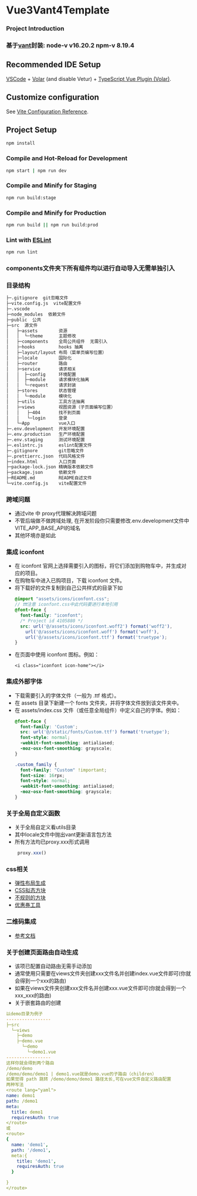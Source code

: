 # Vue3Vant4Template

### Project Introduction

### 基于[vant](https://vant-contrib.gitee.io/vant/#/zh-CN/home)封装: node-v v16.20.2 npm-v 8.19.4


## Recommended IDE Setup

[VSCode](https://code.visualstudio.com/) + [Volar](https://marketplace.visualstudio.com/items?itemName=Vue.volar) (and disable Vetur) + [TypeScript Vue Plugin (Volar)](https://marketplace.visualstudio.com/items?itemName=Vue.vscode-typescript-vue-plugin).

## Customize configuration

See [Vite Configuration Reference](https://vitejs.dev/config/).

## Project Setup

```sh
npm install
```

### Compile and Hot-Reload for Development

```sh
npm start | npm run dev
```

### Compile and Minify for Staging

```sh
npm run build:stage
```
### Compile and Minify for Production

```sh
npm run build || npm run build:prod
```

### Lint with [ESLint](https://eslint.org/)

```sh
npm run lint
```
### components文件夹下所有组件均以进行自动导入无需单独引入

### 目录结构
```sh
├─.gitignore  git忽略文件
├─vite.config.js  vite配置文件
├─.vscode
├─node_modules  依赖文件
├─public  公共
├─src  源文件
│   ├─assets        资源
│   │  └─theme      主题修改
│   ├─components    全局公共组件  无需引入
│   ├─hooks         hooks 抽离
│   ├─layout/layout 布局（菜单页编写位置）
│   ├─locale        国际化
│   ├─router        路由
│   ├─service       请求相关
│   │  ├─config     环境配置
│   │  ├─module     请求模块化抽离
│   │  └─request    请求封装
│   ├─stores        状态管理
│   │  └─module     模块化
│   ├─utils         工具方法抽离
│   ├─views         视图资源（子页面编写位置）
│   │   ├─404       找不到页面
│   │   └─login     登录
│   └─App           vue入口
├─.env.development  开发环境配置
├─.env.production   生产环境配置
├─.env.staging      测试环境配置
├─.eslintrc.js      eslint配置文件
├─.gitignore        git忽略文件
├─.prettierrc.json  代码风格文件
├─index.html        入口页面
├─package-lock.json 精确版本依赖文件
├─package.json      依赖文件
├─README.md         README自述文件
└─vite.config.js    vite配置文件

```
### 跨域问题

+ 通过vite 中 proxy代理解决跨域问题
+ 不管后端做不做跨域处理, 在开发阶段你只需要修改.env.development文件中VITE_APP_BASE_API的域名
+ 其他环境亦是如此


### 集成 iconfont

+ 在 iconfont 官网上选择需要引入的图标，将它们添加到购物车中，并生成对应的项目。
+ 在购物车中进入已购项目，下载 iconfont 文件。
+ 将下载好的文件复制到自己公共样式的目录下如
  ```scss
  @import "assets/icons/iconfont.css";
  // ❗❗❗注意 iconfont.css中此代码要进行本地引用
  @font-face {
    font-family: "iconfont";
    /* Project id 4105880 */
    src: url('@/assets/icons/iconfont.woff2') format('woff2'),
      url('@/assets/icons/iconfont.woff') format('woff'),
      url('@/assets/icons/iconfont.ttf') format('truetype');
  }
  ```
+ 在页面中使用 iconfont 图标。例如：
  ```
  <i class="iconfont icon-home"></i>
  ```
### 集成外部字体
+ 下载需要引入的字体文件（一般为 .ttf 格式）。
+ 在 assets 目录下新建一个 fonts 文件夹，并将字体文件放到该文件夹中。
+ 在 assets/index.css 文件（或任意全局组件）中定义自己的字体。例如：
  ```scss
  @font-face {
    font-family: 'Custom';
    src: url('@/static/fonts/Custom.ttf') format('truetype');
    font-style: normal;
    -webkit-font-smoothing: antialiased;
    -moz-osx-font-smoothing: grayscale;
  }

  .custom_family {
    font-family: "Custom" !important;
    font-size: 16rpx;
    font-style: normal;
    -webkit-font-smoothing: antialiased;
    -moz-osx-font-smoothing: grayscale;
  }
  ```
### 关于全局自定义函数
+ 关于全局自定义看utils目录
+ 其中locale文件中抛出vant更新语言包方法
+ 所有方法均已proxy.xxx形式调用
  ```js
   proxy.xxx()
  ```
### css相关
+ [弹性布局生成](https://loading.io/flexbox/)
+ [CSS拟态方块](https://neumorphism.io/)
+ [不规则的方块](https://9elements.github.io/fancy-border-radius/)
+ [优惠券工具](https://coupon.codelabo.cn/)
### 二维码集成
+ [参考文档](https://www.npmjs.com/package/qrcode-vue3)
### 关于创建页面路由自动生成
+ 该项已配置自动路由无需手动添加
+ 通常使用只需要在views文件夹创建xxx文件名并创建index.vue文件即可(你就会得到一个xxx的路由)
+ 如果在views文件夹创建xxx文件名并创建xxx.vue文件即可(你就会得到一个xxx_xxx的路由)
+ 关于嵌套路由的创建
```yaml
以demo目录为例子
-----------------
├─src
  └─views
    ├─demo
    ├─demo.vue
      └─demo
        └─demo1.vue
-----------------
这样你就会得到两个路由
/demo/demo
/demo/demo/demo1 | demo1.vue就是demo.vue的子路由（children）
如果觉得 path 跳转 /demo/demo/demo1 路径太长,可在vue文件自定义路由配置
两种写法
<route lang="yaml">
name: demo1
path: /demo1
meta:
  title: demo1
  requiresAuth: true
</route>
或
<route>
{
  name: 'demo1',
  path: '/demo1',
  meta:{
    title: 'demo1',
    requiresAuth: true
  }

}
</route>
```
